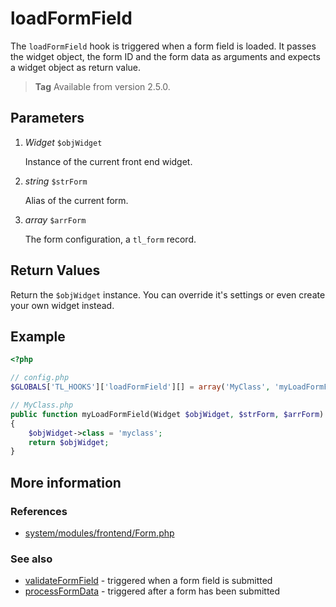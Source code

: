 # loadFormField

The `loadFormField` hook is triggered when a form field is loaded. It passes the
widget object, the form ID and the form data as arguments and expects a widget
object as return value.

> **Tag** Available from version 2.5.0.


## Parameters

1. *Widget* `$objWidget`

    Instance of the current front end widget.

2. *string* `$strForm`

    Alias of the current form.

3. *array* `$arrForm`

    The form configuration, a `tl_form` record.


## Return Values

Return the `$objWidget` instance. You can override it's settings or even create
your own widget instead.


## Example

```php
<?php

// config.php
$GLOBALS['TL_HOOKS']['loadFormField'][] = array('MyClass', 'myLoadFormField');

// MyClass.php
public function myLoadFormField(Widget $objWidget, $strForm, $arrForm)
{
    $objWidget->class = 'myclass';
    return $objWidget;
}
```


## More information


### References

- [system/modules/frontend/Form.php](https://github.com/contao/core/blob/2.11.7/system/modules/frontend/Form.php#L157)


### See also

- [validateFormField](validateFormField.md) - triggered when a form field is submitted
- [processFormData](processFormData.md) - triggered after a form has been submitted
